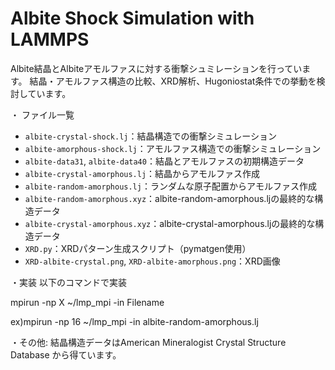 # Albite Shock Simulation with LAMMPS

Albite結晶とAlbiteアモルファスに対する衝撃シュミレーションを行っています。
結晶・アモルファス構造の比較、XRD解析、Hugoniostat条件での挙動を検討しています。


・ ファイル一覧

- `albite-crystal-shock.lj`：結晶構造での衝撃シミュレーション
- `albite-amorphous-shock.lj`：アモルファス構造での衝撃シミュレーション 
- `albite-data31`, `albite-data40`：結晶とアモルファスの初期構造データ
- `albite-crystal-amorphous.lj`：結晶からアモルファス作成
- `albite-random-amorphous.lj`：ランダムな原子配置からアモルファス作成
- `albite-random-amorphous.xyz`：albite-random-amorphous.ljの最終的な構造データ
- `albite-crystal-amorphous.xyz`：albite-crystal-amorphous.ljの最終的な構造データ
- `XRD.py`：XRDパターン生成スクリプト（pymatgen使用）
- `XRD-albite-crystal.png`, `XRD-albite-amorphous.png`：XRD画像

・実装
以下のコマンドで実装

mpirun -np X ~/lmp_mpi -in  Filename

ex)mpirun -np 16 ~/lmp_mpi -in  albite-random-amorphous.lj


・その他:
結晶構造データはAmerican Mineralogist Crystal Structure Database から得ています。



